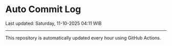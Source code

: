 # Auto Commit Log

Last updated: Saturday, 11-10-2025 04:11 WIB

---

This repository is automatically updated every hour using GitHub Actions.
